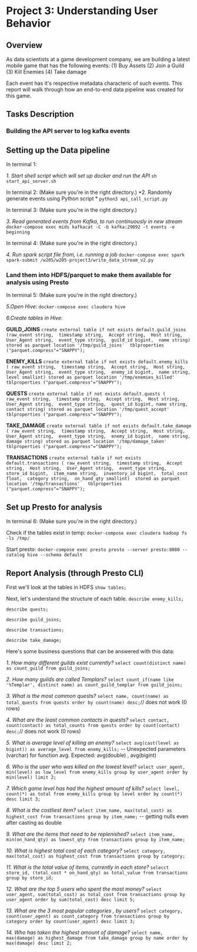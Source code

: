 # Project 3: Understanding User Behavior

## Overview
As data scientists at a game development company, we are building a latest mobile game that has the following events:
(1) Buy Assets
(2) Join a Guild
(3) Kill Enemies
(4) Take damage

Each event has it's respective metadata characteric of such events. This report will walk through how an end-to-end data pipeline was created for this game. 

## Tasks Description 
### Building the API server to log kafka events


## Setting up the Data pipeline
In terminal 1:

*1. Start shell script which will set up docker and run the API*
`sh start_api_server.sh`

In terminal 2:
(Make sure you're in the right directory.)
*2. Randomly generate events using Python script *
`python3 api_call_script.py`
    
In terminal 3:
(Make sure you're in the right directory.)

*3. Read generated events from Kafka, to run continuously in new stream*
`docker-compose exec mids kafkacat -C -b kafka:29092 -t events -o beginning`

In terminal 4: 
(Make sure you're in the right directory.)

*4. Run spark script file from, i.e. running a job*
`docker-compose exec spark spark-submit /w205/w205-project3/write_data_stream_v2.py`

### Land them into HDFS/parquet to make them available for analysis using Presto

In terminal 5:
(Make sure you're in the right directory.)

*5.Open Hive*:
`docker-compose exec cloudera hive`

*6.Create tables in Hive*:

**GUILD_JOINS**
`create external table if not exists default.guild_joins 
(raw_event string, 
timestamp string, 
Accept string, 
Host string, 
User_Agent string, 
event_type string, 
guild_id bigint, 
name string) stored as parquet location '/tmp/guild_joins'  tblproperties ("parquet.compress"="SNAPPY");`
    
**ENEMY_KILLS**
`create external table if not exists default.enemy_kills (
raw_event string, 
timestamp string, 
Accept string, 
Host string, 
User_Agent string, 
event_type string, 
enemy_id bigint, 
name string, 
level smallint) stored as parquet location '/tmp/enemies_killed'  tblproperties ("parquet.compress"="SNAPPY");`

**QUESTS**
`create external table if not exists default.quests (
raw_event string, 
timestamp string, 
Accept string, 
Host string, 
User_Agent string, 
event_type string, 
quest_id bigint,
name string, 
contact string) stored as parquet location '/tmp/quest_accept'  tblproperties ("parquet.compress"="SNAPPY");`

**TAKE_DAMAGE**
`create external table if not exists default.take_damage (
raw_event string, 
timestamp string, 
Accept string, 
Host string, 
User_Agent string, 
event_type string, 
enemy_id bigint, 
name string, 
damage string) stored as parquet location '/tmp/damage_taken'  tblproperties ("parquet.compress"="SNAPPY");`
    
**TRANSACTIONS**
`create external table if not exists default.transactions (
raw_event string, 
timestamp string, 
Accept string, 
Host string, 
User_Agent string, 
event_type string, 
store_id bigint, 
item_name string, 
inventory_id bigint, 
total_cost float, 
category string, 
on_hand_qty smallint) 
stored as parquet location '/tmp/transactions'  
tblproperties ("parquet.compress"="SNAPPY");`

## Set up Presto for analysis
In terminal 6:
(Make sure you're in the right directory.)

Check if the tables exist in temp:
`docker-compose exec cloudera hadoop fs -ls /tmp/`

Start presto:
`docker-compose exec presto presto --server presto:8080 --catalog hive --schema default`

## Report Analysis (through Presto CLI)

First we'll look at the tables in HDFS
`show tables;`

Next, let's understand the structure of each table.
`describe enemy_kills;`

`describe quests;`

`describe guild_joins;`

`describe transactions;`

`describe take_damage;`

Here's some business questions that can be answered with this data:

*1. How many different guilds exist currently?*
`select count(distinct name) as count_guild
from guild_joins;`

*2. How many guilds are called Templars?*
`select count_if(name like '%Templar', distinct name) as count_guild_templar
from guild_joins;`

*3. What is the most common quests?*
`select name, count(name) as total_quests
from quests
order by count(name) desc;`// does not work (0 rows)

*4. What are the least common contacts in quests?*
`select contact, count(contact) as total_counts
from quests
order by count(contact) desc;`// does not work (0 rows)

*5. What is average level of killing an enemy?*
`select avg(cast(level as bigint)) as average_level
from enemy_kills;`
--  Unexpected parameters (varchar) for function avg. Expected: avg(double) , avg(bigint) 

*6. Who is the user who was killed on the lowest level?*
`select user_agent, min(level) as low_level
from enemy_kills
group by user_agent
order by min(level)
limit 2;`

*7. Which game level has had the highest amount of kills?*
`select level, count(*) as total
from enemy_kills
group by level
order by count(*) desc
limit 3;`


*8. What is the costliest item?*
`select item_name, max(total_cost) as highest_cost
from transactions
group by item_name;`
-- getting nulls even after casting as double

*9. What are the items that need to be replenished?*
`select item_name, min(on_hand_qty) as lowest_qty
from transactions
group by item_name;`

*10. What is highest total cost of each category?*
`select category, max(total_cost) as highest_cost
from transactions
group by category;`

*11. What is the total value of items, currently in each store?*
`selecct store_id, (total_cost * on_hand_qty) as total_value
from transactions
group by store_id;`


*12. What are the top 5 users who spent the most money?*
`select user_agent, sum(total_cost) as total_cost
from transactions
group by user_agent
order by sum(total_cost) desc
limit 5;`

*13. What are the 3 most popular categories , by users?*
`select category, count(user_agent) as count_category
from transactions
group by category
order by count(user_agent) desc
limit 3;`

*14. Who has taken the highest amount of damage?*
`select name, max(damage) as highest_damage
from take_damage
group by name
order by max(damage) desc
limit 2;`
